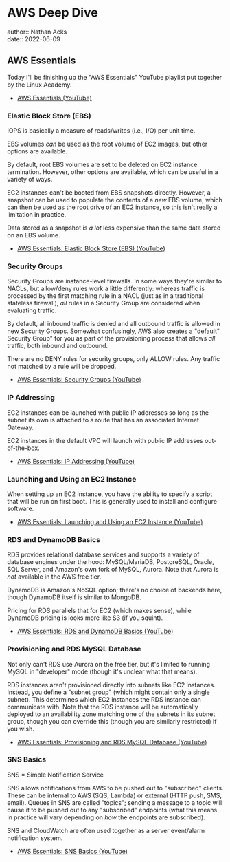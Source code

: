 # AWS Deep Dive

author:: Nathan Acks  
date:: 2022-06-09

## AWS Essentials

Today I'll be finishing up the "AWS Essentials" YouTube playlist put together by the Linux Academy.

* [AWS Essentials (YouTube)](https://youtube.com/playlist?list=PLv2a_5pNAko0Mijc6mnv04xeOut443Wnk)

### Elastic Block Store (EBS)

IOPS is basically a measure of reads/writes (i.e., I/O) per unit time.

EBS volumes *can* be used as the root volume of EC2 images, but other options are available.

By default, root EBS volumes are set to be deleted on EC2 instance termination. However, other options are available, which can be useful in a variety of ways.

EC2 instances can't be booted from EBS snapshots directly. However, a snapshot can be used to populate the contents of a *new* EBS volume, which can then be used as the root drive of an EC2 instance, so this isn't really a limitation in practice.

Data stored as a snapshot is *a lot* less expensive than the same data stored on an EBS volume.

* [AWS Essentials: Elastic Block Store (EBS) (YouTube)](https://youtu.be/S0gzrxsVQHo)

### Security Groups

Security Groups are instance-level firewalls. In some ways they're similar to NACLs, but allow/deny rules work a little differently: whereas traffic is processed by the first matching rule in a NACL (just as in a traditional stateless firewall), *all* rules in a Security Group are considered when evaluating traffic.

By default, all inbound traffic is denied and all outbound traffic is allowed in new Security Groups. Somewhat confusingly, AWS also creates a "default" Security Group" for you as part of the provisioning process that allows *all* traffic, both inbound and outbound.

There are no DENY rules for security groups, only ALLOW rules. Any traffic not matched by a rule will be dropped.

* [AWS Essentials: Security Groups (YouTube)](https://youtu.be/-9j7BvAyb2w)

### IP Addressing

EC2 instances can be launched with public IP addresses so long as the subnet its own is attached to a route that has an associated Internet Gateway.

EC2 instances in the default VPC will launch with public IP addresses out-of-the-box.

* [AWS Essentials: IP Addressing (YouTube)](https://youtu.be/U32bPhQyQ6I)

### Launching and Using an EC2 Instance

When setting up an EC2 instance, you have the ability to specify a script that will be run on first boot. This is generally used to install and configure software.

* [AWS Essentials: Launching and Using an EC2 Instance (YouTube)](https://youtu.be/BCM9aaaWvR0)

### RDS and DynamoDB Basics

RDS provides relational database services and supports a variety of database engines under the hood: MySQL/MariaDB, PostgreSQL, Oracle, SQL Server, and Amazon's own fork of MySQL, Aurora. Note that Aurora is *not* available in the AWS free tier.

DynamoDB is Amazon's NoSQL option; there's no choice of backends here, though DynamoDB itself is similar to MongoDB.

Pricing for RDS parallels that for EC2 (which makes sense), while DynamoDB pricing is looks more like S3 (if you squint).

* [AWS Essentials: RDS and DynamoDB Basics (YouTube)](https://youtu.be/KcJ8-I7kD_w)

### Provisioning and RDS MySQL Database

Not only can't RDS use Aurora on the free tier, but it's limited to running MySQL in "developer" mode (though it's unclear what that means).

RDS instances aren't provisioned directly into subnets like EC2 instances. Instead, you define a "subnet group" (which might contain only a single subnet). This determines which EC2 instances the RDS instance can communicate with. Note that the RDS instance will be automatically deployed to an availability zone matching one of the subnets in its subnet group, though you can override this (though you are similarly restricted) if you wish.

* [AWS Essentials: Provisioning and RDS MySQL Database (YouTube)](https://youtu.be/OE25Sni15vo)

### SNS Basics

SNS = Simple Notification Service

SNS allows notifications from AWS to be pushed out to "subscribed" clients. These can be internal to AWS (SQS, Lambda) or external (HTTP push, SMS, email). Queues in SNS are called "topics"; sending a message to a topic will cause it to be pushed out to any "subscribed" endpoints (what this means in practice will vary depending on *how* the endpoints are subscribed).

SNS and CloudWatch are often used together as a server event/alarm notification system.

* [AWS Essentials: SNS Basics (YouTube)](https://youtu.be/M4gQ8MLlgiY)
